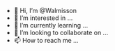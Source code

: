- 👋 Hi, I’m @Walmisson
- 👀 I’m interested in ...
- 🌱 I’m currently learning ...
- 💞️ I’m looking to collaborate on ...
- 📫 How to reach me ...

<!---
Walmisson/Walmisson is a ✨ special ✨ repository because its `README.md` (this file) appears on your GitHub profile.
You can click the Preview link to take a look at your changes.
--->
